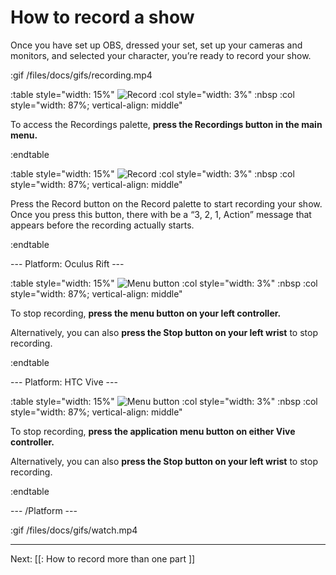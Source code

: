 # How to record a show

Once you have set up OBS, dressed your set, set up your cameras and monitors, and
selected your character, you’re ready to record your show.

:gif /files/docs/gifs/recording.mp4

:table style="width: 15%"
	![Record](/files/docs/graphics/button_w-record.png)
:col style="width: 3%"
	:nbsp
:col style="width: 87%; vertical-align: middle"

To access the Recordings palette, **press the Recordings button in the main menu.**

:endtable

:table style="width: 15%"
	![Record](/files/docs/graphics/button_w-record.png)
:col style="width: 3%"
	:nbsp
:col style="width: 87%; vertical-align: middle"

Press the Record button on the Record palette to start recording your show.
Once you press this button, there with be a “3, 2, 1, Action” message that appears
before the recording actually starts.

:endtable

--- Platform: Oculus Rift ---

:table style="width: 15%"
	![Menu button](/files/docs/graphics/Oculus-touch_L-menu.png)
:col style="width: 3%"
	:nbsp
:col style="width: 87%; vertical-align: middle"

To stop recording, **press the menu button on your left controller.**

Alternatively, you can also **press the Stop button on your left wrist** to stop recording.

:endtable

--- Platform: HTC Vive ---

:table style="width: 15%"
	![Menu button](/files/docs/graphics/Vive_menu.png)
:col style="width: 3%"
	:nbsp
:col style="width: 87%; vertical-align: middle"

To stop recording, **press the application menu button on either Vive controller.**

Alternatively, you can also **press the Stop button on your left wrist** to stop recording.

:endtable

--- /Platform ---

:gif /files/docs/gifs/watch.mp4

---

Next: [[: How to record more than one part ]]
